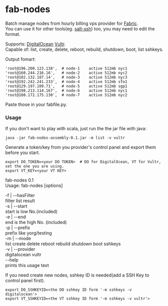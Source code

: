 # fab-nodes  

Batch manage nodes from hourly billing vps provider for [Fabric](http://www.fabfile.org/).  
You can use it for other tools(eg. [salt-ssh](https://docs.saltstack.com/en/latest/topics/ssh/index.html)) too, you may need to edit the format.  

Supports: [DigitalOcean](https://www.digitalocean.com/?refcode=d42615d39f8d) [Vultr](http://www.vultr.com/?ref=6816232).  
Capable of: list, create, delete, reboot, rebuild, shutdown, boot, list sshkeys.  

Output fomart:  
```  
'root@196.200.123.138',  # node-1    active 512mb nyc1  
'root@160.244.216.16',   # node-2    active 512mb nyc2  
'root@102.132.187.14',   # node-3    active 512mb nyc3  
'root@192.242.241.233',  # node-4    active 512mb sfo1  
'root@129.197.109.71',   # node-5    active 512mb sgp1  
'root@198.213.114.167',  # node-6    active 512mb nyc1  
'root@108.172.175.130',  # node-7    active 512mb nyc2  
```  
Paste those in your fabfile.py.  


### Usage  

If you don't want to play with scala, just run the the jar file with java:  
```  
java -jar fab-nodes-assembly-0.1.jar -m list -v vultr  
 ```  
Generate a token/key from you provider's control panel and export them before you start.  
```  
export DO_TOKEN=<your DO TOKEN>  # DO for DigitalOcean, VT for Vultr, set the one you are using.  
export VT_KEY=<your VT KEY>  
```  
fab-nodes 0.1  
Usage: fab-nodes [options]  

  -f | --hasFilter  
        filter list result  
  -s <value> | --start <value>  
        start is low No.(included)  
  -e <value> | --end <value>  
        end is the high No. (included)  
  -p <value> | --prefix <value>  
        prefix like yorg/testing  
  -m <value> | --mode <value>  
        list create delete reboot rebuild shutdown boot sshkeys  
  -v <value> | --provider <value>  
        digitalocean vultr  
  --help  
        prints this usage text  

If you need create new nodes, sshkey ID is needed(add a SSH Key to control panel first).  
```  
export DO_SSHKEYID=<the DO sshkey ID form '-m sshkeys -v digitalocean'>  
export VT_SSHKEYID=<the VT sshkey ID form '-m sshkeys -v vultr'>  
```  
